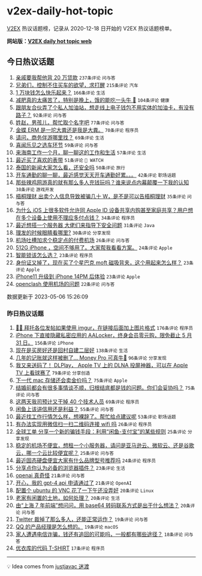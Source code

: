 # v2ex-daily-hot-topic

[V2EX](https://www.v2ex.com/) 热议话题榜，记录从 2020-12-18 日开始的 V2EX 热议话题榜单。

**网站版：[V2EX daily hot topic web](https://boojack.github.io/v2ex-daily-hot-topic-web/)**

## 今日热议话题

<!-- TODAY BEGIN -->

1. [亲戚要我帮他背 20 万贷款](https://www.v2ex.com/t/937735) `237条评论` `问与答`
1. [兄弟们，控制不住买车的欲望，求打醒](https://www.v2ex.com/t/937813) `215条评论` `汽车`
1. [1 万块钱怎么快乐起来？](https://www.v2ex.com/t/937776) `166条评论` `生活`
1. [减肥真的太痛苦了，特别是晚上，饿的能吃一头牛 🐂](https://www.v2ex.com/t/937747) `104条评论` `健康`
1. [跟朋友合伙弄了个私人加油站，想走线上电子钱包不用实体的加油卡，有没有路子？](https://www.v2ex.com/t/937737) `92条评论` `问与答`
1. [姓赵，男孩儿，帮忙取个名字吧](https://www.v2ex.com/t/937789) `77条评论` `问与答`
1. [金蝶 ERM 是一坨大粪还是我是大粪。](https://www.v2ex.com/t/937894) `70条评论` `程序员`
1. [请问，商务伴游哪里找？](https://www.v2ex.com/t/937887) `69条评论` `生活`
1. [喜闻乐见之选车环节](https://www.v2ex.com/t/937778) `59条评论` `问与答`
1. [来海南工作一个月，聊一聊这的工作和生活](https://www.v2ex.com/t/937745) `57条评论` `生活`
1. [最近买了喜欢的表带](https://www.v2ex.com/t/937743) `51条评论` ` WATCH`
1. [泰国的新闻大家怎么看，还安全吗](https://www.v2ex.com/t/937756) `50条评论` `旅行`
1. [开车通勤的聊一聊，最近感觉天天开车通勤好累。。。](https://www.v2ex.com/t/937876) `42条评论` `职场话题`
1. [那些辣鸡网游真的就有那么多人充钱玩吗？谁来说点内幕颠覆一下我的认知](https://www.v2ex.com/t/937916) `38条评论` `游戏开发`
1. [梧桐理财 出卖个人信息导致被骗几十 W，是不是可以告梧桐理财](https://www.v2ex.com/t/937884) `35条评论` `问与答`
1. [为什么 iOS 上很多软件允许同 Apple ID 设备共享内购甚至家庭共享？用户想在多个设备上使用不理应多付点钱？](https://www.v2ex.com/t/937817) `34条评论` `程序员`
1. [最近想搭一个服务器 大佬们来指导下安全问题](https://www.v2ex.com/t/937762) `31条评论` `Java`
1. [理发的时候眼睛看哪里?](https://www.v2ex.com/t/937792) `30条评论` `分享发现`
1. [机场吐槽加求个稳定点的付费机场](https://www.v2ex.com/t/937841) `26条评论` `问与答`
1. [512G iPhone ，空间不够用了。大家帮我看看方案。](https://www.v2ex.com/t/937852) `24条评论` `Apple`
1. [智能锁该怎么选？](https://www.v2ex.com/t/937872) `23条评论` `程序员`
1. [身份证又掉了，现在买了个星巴克 moft 磁吸背夹，这个用起来怎么样？](https://www.v2ex.com/t/937842) `23条评论` `Apple`
1. [iPhone11 升级到 iPhone 14PM 后体验](https://www.v2ex.com/t/937825) `23条评论` `Apple`
1. [openclash 使用机场的问题](https://www.v2ex.com/t/937725) `22条评论` `问与答`

数据更新于 2023-05-06 15:26:09

<!-- TODAY END -->

### 昨日热议话题

<!-- YESTERDAY BEGIN -->

1. [🙏🏻 拜托各位发帖如果使用 imgur，在链接后面加上图片格式](https://www.v2ex.com/t/937487) `176条评论` `程序员`
1. [iPhone 下直接隐藏私密应用的 AALocker，终身会员零元购，限免截止 5 月 31 日。](https://www.v2ex.com/t/937573) `156条评论` `iPhone`
1. [现在是买房好还是回村自建二层好](https://www.v2ex.com/t/937436) `138条评论` `生活`
1. [几年的记账就这样被删了... Money Pro 可真牛🍺](https://www.v2ex.com/t/937429) `96条评论` `分享发现`
1. [我又来送码了！ DLPlay， Apple TV 上的 DLNA 投屏神器，可以在 Apple TV 上看球赛了](https://www.v2ex.com/t/937450) `79条评论` `分享创造`
1. [下一代 mac 存储还会卖金价吗？](https://www.v2ex.com/t/937460) `75条评论` `Apple`
1. [结婚前都会有很多事情谈不顺，归根结底都是钱的问题。你们会妥协吗？](https://www.v2ex.com/t/937467) `75条评论` `问与答`
1. [这两天我司预计又干掉 40 个技术人员](https://www.v2ex.com/t/937524) `69条评论` `程序员`
1. [闲鱼上该讲信用还是利益？](https://www.v2ex.com/t/937601) `55条评论` `问与答`
1. [最近找工作行情怎么样，想裸辞了。帮忙给点建议呢](https://www.v2ex.com/t/937476) `53条评论` `职场话题`
1. [有办法实现用微信扫一扫二维码连接 wifi 吗](https://www.v2ex.com/t/937538) `26条评论` `程序员`
1. [全球工单 分享一个新的骗钱手段：利用“闲鱼-支付宝”的某些规则](https://www.v2ex.com/t/937597) `25条评论` `分享发现`
1. [稳定的机场不便宜，想租一个小服务器，请问是亚马逊云、微软云、还是谷歌云，哪一个云比较便宜呢？](https://www.v2ex.com/t/937589) `25条评论` `问与答`
1. [最近固态硬盘便宜大家有什么品牌型号推荐吗](https://www.v2ex.com/t/937456) `24条评论` `程序员`
1. [分享点你认为必备的浏览器插件？](https://www.v2ex.com/t/937611) `23条评论` `生活`
1. [openai 真奇怪](https://www.v2ex.com/t/937433) `21条评论` `问与答`
1. [开心，我的 gpt-4 api 申请通过了](https://www.v2ex.com/t/937426) `21条评论` `OpenAI`
1. [配置个 ubuntu 的 VNC 花了一下午还没弄好](https://www.v2ex.com/t/937627) `20条评论` `Linux`
1. [老家有闲置的土地，如何处理？](https://www.v2ex.com/t/937547) `20条评论` `生活`
1. [由“上海 7 年前端”想问问，用 base64 转码联系方式是出于什么想法？](https://www.v2ex.com/t/937430) `20条评论` `问与答`
1. [Twitter 裁掉了那么多人，还能正常运作？](https://www.v2ex.com/t/937575) `19条评论` `问与答`
1. [QQ 的产品经理是怎么想的。](https://www.v2ex.com/t/937440) `19条评论` `macOS`
1. [家人遭遇电信诈骗，钱还有追回的可能吗，一般都有哪些途径？](https://www.v2ex.com/t/937679) `18条评论` `问与答`
1. [优衣库的代码 T-SHIRT](https://www.v2ex.com/t/937677) `17条评论` `程序员`

<!-- YESTERDAY END -->

---

💡 Idea comes from [justjavac 迷渡](https://github.com/justjavac/)
